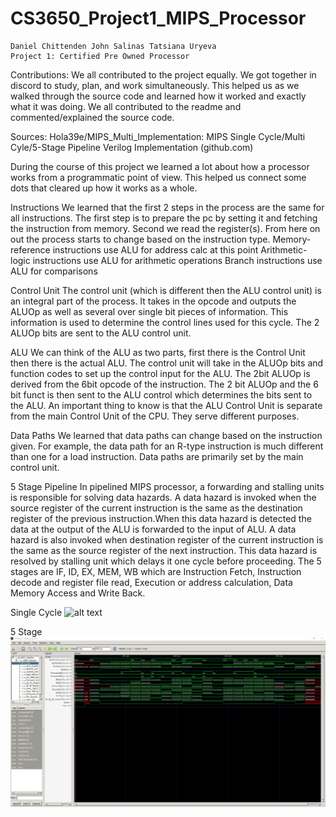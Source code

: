 # CS3650_Project1_MIPS_Processor
	Daniel Chittenden John Salinas Tatsiana Uryeva
	Project 1: Certified Pre Owned Processor

Contributions: We all contributed to the project equally. We got together in discord to study, plan, and work simultaneously. This helped us as we walked through the source code and learned how it worked and exactly what it was doing. We all contributed to the readme and commented/explained the source code.

Sources: Hola39e/MIPS_Multi_Implementation: MIPS Single Cycle/Multi Cyle/5-Stage Pipeline Verilog Implementation (github.com)

During the course of this project we learned a lot about how a processor works from a programmatic point of view. This helped us connect some dots that cleared up how it works as a whole.

Instructions
We learned that the first 2 steps in the process are the same for all instructions.
The first step is to prepare the pc by setting it and fetching the instruction from memory. Second we read the register(s). From here on out the process starts to change based on the instruction type.
Memory-reference instructions use ALU for address calc at this point
Arithmetic-logic instructions use ALU for arithmetic operations
Branch instructions use ALU for comparisons

Control Unit
The control unit (which is different then the ALU control unit) is an integral part of the process. It takes in the opcode and outputs the ALUOp as well as several over single bit pieces of information. This information is used to determine the control lines used for this cycle. The 2 ALUOp bits are sent to the ALU control unit.

ALU
We can think of the ALU as two parts, first there is the Control Unit then there is the actual ALU. 
The control unit will take in the ALUOp bits and function codes to set up the control input for the ALU. The 2bit ALUOp is derived from the 6bit opcode of the instruction. The 2 bit ALUOp and the 6 bit funct is then sent to the ALU control which determines the bits sent to the ALU. An important thing to know is that the ALU Control Unit is separate from the main Control Unit of the CPU. They serve different purposes. 



Data Paths
We learned that data paths can change based on the instruction given. For example, the data path for an R-type instruction is much different than one for a load instruction. Data paths are primarily set by the main control unit.

5 Stage Pipeline
In pipelined MIPS processor, a forwarding and stalling units is responsible for solving data hazards. A data hazard is invoked when the source register of the current instruction is the same as the destination register of the previous instruction.When this data hazard is detected the data at the output of the ALU is forwarded to the input of ALU.
A data hazard is also invoked when destination register of the current instruction is the same as the source register of the next instruction. This data hazard is resolved by stalling unit which delays it one cycle before proceeding. The 5 stages are IF, ID, EX, MEM, WB which are Instruction Fetch, Instruction decode and register file read, Execution or address calculation, Data Memory Access and Write Back. 


Single Cycle
![alt text]((https://github.com/JohnSalinas123/CS3650_Project1_MIPS_Processor/blob/main/Single%20Cycle.png))

5 Stage
![alt text](https://github.com/JohnSalinas123/CS3650_Project1_MIPS_Processor/blob/main/pipeline_image.PNG)
